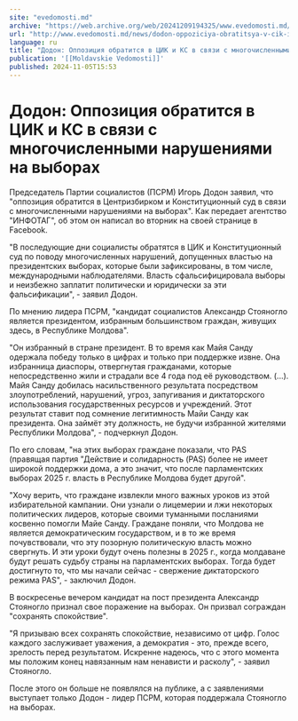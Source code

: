 ```yaml
---
site: "evedomosti.md"
archive: "https://web.archive.org/web/20241209194325/www.evedomosti.md/news/dodon-oppoziciya-obratitsya-v-cik-i-ks-v-svyazi-s-mnogochisl"
url: "http://www.evedomosti.md/news/dodon-oppoziciya-obratitsya-v-cik-i-ks-v-svyazi-s-mnogochisl"
language: ru
title: "Додон: Оппозиция обратится в ЦИК и КС в связи с многочисленными нарушениями на выборах"
publication: '[[Moldavskie Vedomosti]]'
published: 2024-11-05T15:53
---
```


# Додон: Оппозиция обратится в ЦИК и КС в связи с многочисленными нарушениями на выборах

Председатель Партии социалистов (ПСРМ) Игорь Додон заявил, что "оппозиция обратится в Центризбирком и Конституционный суд в связи с многочисленными нарушениями на выборах". Как передает агентство "ИНФОТАГ", об этом он написал во вторник на своей странице в Facebook.

"В последующие дни социалисты обратятся в ЦИК и Конституционный суд по поводу многочисленных нарушений, допущенных властью на президентских выборах, которые были зафиксированы, в том числе, международными наблюдателями. Власть сфальсифицировала выборы и неизбежно заплатит политически и юридически за эти фальсификации", - заявил Додон.

По мнению лидера ПСРМ, "кандидат социалистов Александр Стояногло является президентом, избранным большинством граждан, живущих здесь, в Республике Молдова".

"Он избранный в стране президент. В то время как Майя Санду одержала победу только в цифрах и только при поддержке извне. Она избранница диаспоры, отвергнутая гражданами, которые непосредственно жили и страдали все 4 года под её руководством. (...). Майя Санду добилась насильственного результата посредством злоупотреблений, нарушений, угроз, запугивания и диктаторского использования государственных ресурсов и учреждений. Этот результат ставит под сомнение легитимность Майи Санду как президента. Она займёт эту должность, не будучи избранной жителями Республики Молдова", - подчеркнул Додон.

По его словам, "на этих выборах граждане показали, что PAS (правящая партия "Действие и солидарность (PAS) более не имеет широкой поддержки дома, а это значит, что после парламентских выборах 2025 г. власть в Республике Молдова будет другой".

"Хочу верить, что граждане извлекли много важных уроков из этой избирательной кампании. Они узнали о лицемерии и лжи некоторых политических лидеров, которые своими туманными посланиями косвенно помогли Майе Санду. Граждане поняли, что Молдова не является демократическим государством, и в то же время почувствовали, что эту позорную политическую власть можно свергнуть. И эти уроки будут очень полезны в 2025 г., когда молдаване будут решать судьбу страны на парламентских выборах. Тогда будет достигнуто то, что мы начали сейчас - свержение диктаторского режима PAS", - заключил Додон.

В воскресенье вечером кандидат на пост президента Александр Стояногло признал свое поражение на выборах. Он призвал сограждан "сохранять спокойствие".

"Я призываю всех сохранять спокойствие, независимо от цифр. Голос каждого заслуживает уважения, a демократия - это, прежде всего, зрелость перед результатом. Искренне надеюсь, что с этого момента мы положим конец навязанным нам ненависти и расколу", - заявил Стояногло.

После этого он больше не появлялся на публике, а с заявлениями выступает только Додон - лидер ПСРМ, которая поддержала Стояногло на выборах.